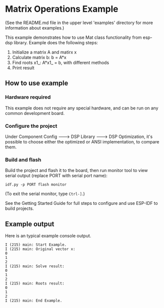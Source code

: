 # Matrix Operations Example 

(See the README.md file in the upper level 'examples' directory for more information about examples.)

This example demonstrates how to use Mat class functionality from esp-dsp library. Example does the following steps:

1. Initialize a matrix A and matirx x
2. Calculate matrix b: b = A*x
3. Find roots x1_: A*x1_ = b, with different methods
4. Print result

## How to use example

### Hardware required

This example does not require any special hardware, and can be run on any common development board.

### Configure the project

Under Component Config ---> DSP Library ---> DSP Optimization, it's possible to choose either the optimized or ANSI implementation, to compare them.

### Build and flash

Build the project and flash it to the board, then run monitor tool to view serial output (replace PORT with serial port name):

```
idf.py -p PORT flash monitor
```

(To exit the serial monitor, type ``Ctrl-]``.)

See the Getting Started Guide for full steps to configure and use ESP-IDF to build projects.

## Example output

Here is an typical example console output. 

```
I (215) main: Start Example.
I (215) main: Original vector x:
0
1
2
I (215) main: Solve result:
0
1
2
I (215) main: Roots result:
0
1
2
I (215) main: End Example.

```
